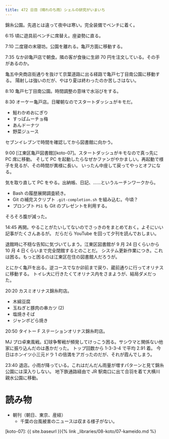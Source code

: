 ```yaml
---
title: 472 日目（晴れのち雨）シェルの研究がいまいち
---
```


錦糸公園。先週とは違って夜中は寒い。完全装備でベンチに着く。

6:15 頃に遊具前ベンチに席替え。座姿勢に直る。

7:10 二度寝の末寝坊。公園を離れる。亀戸方面に移動する。

7:35 なか卯亀戸店で朝食。隣の客が食後に生卵 70 円を注文している。その手があるのか。

亀五中央商店街通りを抜けて京葉道路に出る経路で亀戸七丁目南公園に移動する。
陽射しは強いのだが、やはり夏は終わったのか苦しさはない。

8:10 亀戸七丁目南公園。時間調整の意味で水浴びをする。

8:30 オーケー亀戸店。日曜朝なのでスタートダッシュがキモだ。
* 鮭わかめおにぎり
* すっぱムーチョ梅
* あんドーナツ
* 野菜ジュース

セブンイレブンで時間を確認してから図書館に向かう。

9:00 [江東区亀戸図書館][koto-07]。スタートダッシュがキモなので真っ先に PC 席に移動。
そして PC を起動したらなぜかファンがやかましい。再起動で様子を見るが、その時間が異様に長い。
いったん中座して戻ってやっとオフになる。

気を取り直して PC をやる。出納帳、日記、……というルーチンワークから。
* Bash の履歴展開調査続き。
* Git の補完スクリプト `.git-completion.sh` を組み込む。今頃？
* プロンプト `PS1` も Git のプレゼントを利用する。

そろそろ腹が減った。

14:45 再開。やることがたいしてないのでさっきのをまとめておく。よそにいい記事がたくさんあるが。
だらだら YouTube を回って夕刊を読んでおしまい。

退館時に不穏な告知に気づいてしまう。江東区図書館が 9 月 24 日くらいから 10 月 4 日くらいまで完全閉館するとのことだ。
システム更新作業につき。これは困る。もっと困るのは江東区在住の図書館人だろうが。

とにかく亀戸を出る。逆コースでなか卯前まで戻り、蔵前通りに行ってオリナスに移動する。
トイレ大に行きたくてオリナス内をさまようが、結局ダメだった。

20:20 カスミオリナス錦糸町店。
* 木綿豆腐
* 玉ねぎと豚肉の串カツ (2)
* 塩焼きそば
* ジャンボどら焼き

20:50 タイトー F ステーションオリナス錦糸町店。

MJ プロ卓東風戦。幻球争奪戦が頻発してけっこう困る。サシウマと関係ない他家に振り込んだのは愚かだった。
トップ回数から 1-3-3-4 で平均 2.91 着。
今日はホンイツ小三元ドラ 1 の倍満をアガったのだが、それが霞んでしまう。

23:40 退店。小雨が降っている。これはだんだん雨量が増すパターンと見て錦糸公園には深入りしない。
地下鉄通路経由で JR 駅南口に出て合羽を着て大横川親水公園に移動。

# 読み物

* 朝刊（朝日、東京、産経）
  * 千葉の台風被害のニュースは収まる様子がない。

[koto-07]: {{ site.baseurl }}{% link _libraries/08-koto/07-kameido.md %}
